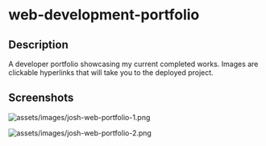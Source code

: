 # web-development-portfolio

## Description

A developer portfolio showcasing my current completed works.
Images are clickable hyperlinks that will take you to the deployed project.

## Screenshots

![assets/images/josh-web-portfolio-1.png](.assets/images/josh-web-portfolio-1.png)

![assets/images/josh-web-portfolio-2.png](.assets/images/josh-web-portfolio-2.png)
